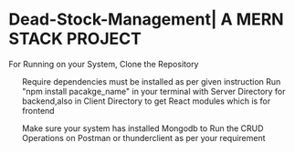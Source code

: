 # Dead-Stock-Management| A MERN STACK PROJECT

For Running on your System, Clone the Repository
<ul>
Require dependencies must be installed as per given instruction
Run "npm install pacakge_name" in your terminal with Server Directory for backend,also in Client Directory to get React modules which is for frontend</ul>
<ul>
Make sure your system has installed Mongodb to Run the CRUD Operations on Postman or thunderclient as per your requirement</ul>

